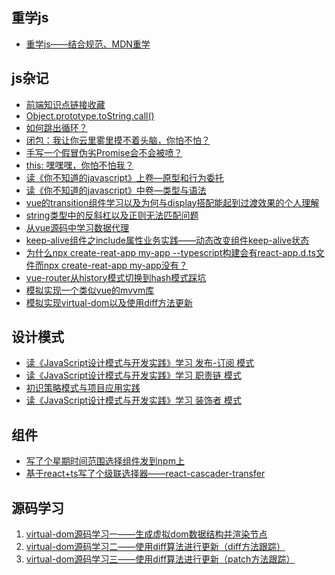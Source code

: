 ## 重学js
- <a href="https://github.com/lizhongzhen11/lizz-blog/issues/41">重学js——结合规范、MDN重学</a>

## js杂记
- <a href="https://github.com/lizhongzhen11/lizz-blog/issues/2">前端知识点链接收藏</a>
- <a href="https://github.com/lizhongzhen11/lizz-blog/issues/1">Object.prototype.toString.call()</a>
- <a href="https://github.com/lizhongzhen11/lizz-blog/issues/3">如何跳出循环？</a>
- <a href="https://github.com/lizhongzhen11/lizz-blog/issues/6">闭包：我让你云里雾里摸不着头脑，你怕不怕？</a>
- <a href="https://github.com/lizhongzhen11/lizz-blog/issues/7">手写一个假冒伪劣Promise会不会被喷？</a>
- <a href="https://github.com/lizhongzhen11/lizz-blog/issues/8">this: 嘿嘿嘿，你怕不怕我？</a>
- <a href="https://github.com/lizhongzhen11/lizz-blog/issues/13">读《你不知道的javascript》上卷—原型和行为委托 </a>
- <a href="https://github.com/lizhongzhen11/lizz-blog/issues/15">读《你不知道的javascript》中卷—类型与语法</a>
- <a href="https://github.com/lizhongzhen11/lizz-blog/issues/16">vue的transition组件学习以及为何与display搭配能起到过渡效果的个人理解</a>
- <a href="https://github.com/lizhongzhen11/lizz-blog/issues/17">string类型中的反斜杠以及正则无法匹配问题</a>
- <a href="https://github.com/lizhongzhen11/lizz-blog/issues/18">从vue源码中学习数据代理</a>
- <a href="https://github.com/lizhongzhen11/lizz-blog/issues/28">keep-alive组件之include属性业务实践——动态改变组件keep-alive状态</a>
- <a href="https://github.com/lizhongzhen11/lizz-blog/issues/29">为什么npx create-reat-app my-app --typescript构建会有react-app.d.ts文件而npx create-reat-app my-app没有？</a>
- <a href="https://github.com/lizhongzhen11/lizz-blog/issues/30">vue-router从history模式切换到hash模式踩坑</a>
- <a href="https://github.com/lizhongzhen11/lizz-blog/issues/57">模拟实现一个类似vue的mvvm库</a>
- <a href="https://github.com/lizhongzhen11/lizz-blog/issues/61">模拟实现virtual-dom以及使用diff方法更新</a>


## 设计模式
- <a href="https://github.com/lizhongzhen11/lizz-blog/issues/20">读《JavaScript设计模式与开发实践》学习 发布-订阅 模式</a>
- <a href="https://github.com/lizhongzhen11/lizz-blog/issues/23">读《JavaScript设计模式与开发实践》学习 职责链 模式</a>
- <a href="https://github.com/lizhongzhen11/lizz-blog/issues/32">初识策略模式与项目应用实践</a>
- <a href="https://github.com/lizhongzhen11/lizz-blog/issues/33">读《JavaScript设计模式与开发实践》学习 装饰者 模式</a>

## 组件
- <a href="https://github.com/lizhongzhen11/lizz-blog/issues/43">写了个星期时间范围选择组件发到npm上</a>
- <a href="https://github.com/lizhongzhen11/lizz-blog/issues/45">基于react+ts写了个级联选择器——react-cascader-transfer</a>

## 源码学习
1. <a href="https://github.com/lizhongzhen11/lizz-blog/issues/58">virtual-dom源码学习一——生成虚拟dom数据结构并渲染节点</a>
2. <a href="https://github.com/lizhongzhen11/lizz-blog/issues/59">virtual-dom源码学习二——使用diff算法进行更新（diff方法跟踪）</a>
3. <a href="https://github.com/lizhongzhen11/lizz-blog/issues/60">virtual-dom源码学习三——使用diff算法进行更新（patch方法跟踪）</a>
